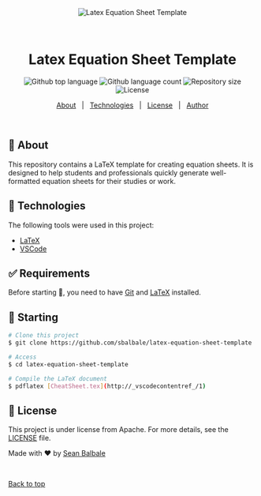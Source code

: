 <div align="center" id="top"> 
  <img src="./.github/app.gif" alt="Latex Equation Sheet Template" />

  &#xa0;

  <!-- <a href="https://latex-equation-sheet-template.netlify.app">Demo</a> -->
</div>

<h1 align="center">Latex Equation Sheet Template</h1>

<p align="center">
  <img alt="Github top language" src="https://img.shields.io/github/languages/top/sbalbale/latex-equation-sheet-template?color=56BEB8">

  <img alt="Github language count" src="https://img.shields.io/github/languages/count/sbalbale/latex-equation-sheet-template?color=56BEB8">

  <img alt="Repository size" src="https://img.shields.io/github/repo-size/sbalbale/latex-equation-sheet-template?color=56BEB8">

  <img alt="License" src="https://img.shields.io/github/license/sbalbale/latex-equation-sheet-template?color=56BEB8">

  <!-- <img alt="Github issues" src="https://img.shields.io/github/issues/sbalbale/latex-equation-sheet-template?color=56BEB8" /> -->

  <!-- <img alt="Github forks" src="https://img.shields.io/github/forks/sbalbale/latex-equation-sheet-template?color=56BEB8" /> -->

  <!-- <img alt="Github stars" src="https://img.shields.io/github/stars/sbalbale/latex-equation-sheet-template?color=56BEB8" /> -->
</p>

<!-- Status -->

<!-- <h4 align="center"> 
    🚧  Latex Equation Sheet Template 🚀 Under construction...  🚧
</h4> 

<hr> -->

<p align="center">
  <a href="#dart-about">About</a> &#xa0; | &#xa0;
  <a href="#rocket-technologies">Technologies</a> &#xa0; | &#xa0;
  <a href="#memo-license">License</a> &#xa0; | &#xa0;
  <a href="https://github.com/sbalbale" target="_blank">Author</a>
</p>

<br>

## :dart: About ##

This repository contains a LaTeX template for creating equation sheets. It is designed to help students and professionals quickly generate well-formatted equation sheets for their studies or work.

## :rocket: Technologies ##

The following tools were used in this project:

- [LaTeX](https://www.latex-project.org/)
- [VSCode](https://code.visualstudio.com/)

## :white_check_mark: Requirements ##

Before starting :checkered_flag:, you need to have [Git](https://git-scm.com) and [LaTeX](https://www.latex-project.org/get/) installed.

## :checkered_flag: Starting ##

```bash
# Clone this project
$ git clone https://github.com/sbalbale/latex-equation-sheet-template

# Access
$ cd latex-equation-sheet-template

# Compile the LaTeX document
$ pdflatex [CheatSheet.tex](http://_vscodecontentref_/1)

```

## :memo: License ##

This project is under license from Apache. For more details, see the [LICENSE](LICENSE.md) file.


Made with :heart: by <a href="https://github.com/sbalbale" target="_blank">Sean Balbale</a>

&#xa0;

<a href="#top">Back to top</a>
